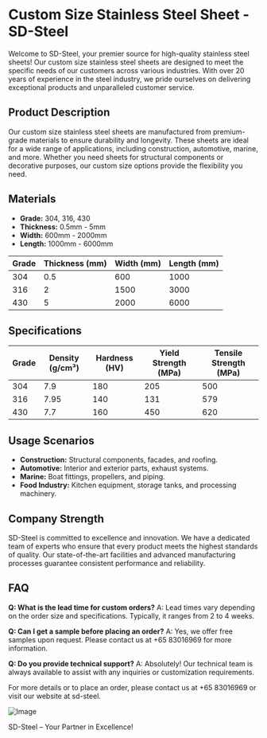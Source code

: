 # Custom Size Stainless Steel Sheet - SD-Steel

Welcome to SD-Steel, your premier source for high-quality stainless steel sheets! Our custom size stainless steel sheets are designed to meet the specific needs of our customers across various industries. With over 20 years of experience in the steel industry, we pride ourselves on delivering exceptional products and unparalleled customer service.

## Product Description

Our custom size stainless steel sheets are manufactured from premium-grade materials to ensure durability and longevity. These sheets are ideal for a wide range of applications, including construction, automotive, marine, and more. Whether you need sheets for structural components or decorative purposes, our custom size options provide the flexibility you need.

## Materials

- **Grade:** 304, 316, 430
- **Thickness:** 0.5mm - 5mm
- **Width:** 600mm - 2000mm
- **Length:** 1000mm - 6000mm

| Grade | Thickness (mm) | Width (mm) | Length (mm) |
|-------|----------------|------------|-------------|
| 304   | 0.5            | 600        | 1000        |
| 316   | 2              | 1500       | 3000        |
| 430   | 5              | 2000       | 6000        |

## Specifications

| Grade | Density (g/cm³) | Hardness (HV) | Yield Strength (MPa) | Tensile Strength (MPa) |
|-------|-----------------|---------------|----------------------|------------------------|
| 304   | 7.9             | 180           | 205                  | 500                    |
| 316   | 7.95            | 140           | 131                  | 579                    |
| 430   | 7.7             | 160           | 450                  | 620                    |

## Usage Scenarios

- **Construction:** Structural components, facades, and roofing.
- **Automotive:** Interior and exterior parts, exhaust systems.
- **Marine:** Boat fittings, propellers, and piping.
- **Food Industry:** Kitchen equipment, storage tanks, and processing machinery.

## Company Strength

SD-Steel is committed to excellence and innovation. We have a dedicated team of experts who ensure that every product meets the highest standards of quality. Our state-of-the-art facilities and advanced manufacturing processes guarantee consistent performance and reliability.

## FAQ

**Q: What is the lead time for custom orders?**
A: Lead times vary depending on the order size and specifications. Typically, it ranges from 2 to 4 weeks.

**Q: Can I get a sample before placing an order?**
A: Yes, we offer free samples upon request. Please contact us at +65 83016969 for more information.

**Q: Do you provide technical support?**
A: Absolutely! Our technical team is always available to assist with any inquiries or customization requirements.

For more details or to place an order, please contact us at +65 83016969 or visit our website at  sd-steel.

![Image](https://github.com/user-attachments/assets/2567258e-e124-4816-932d-1809bd27ef0b)

SD-Steel – Your Partner in Excellence!